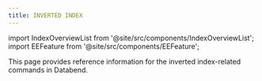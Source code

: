 ```yaml
---
title: INVERTED INDEX
---
```

import IndexOverviewList from '@site/src/components/IndexOverviewList';
import EEFeature from '@site/src/components/EEFeature';

<EEFeature featureName='INVERTED INDEX'/>

This page provides reference information for the inverted index-related commands in Databend. 

<IndexOverviewList />